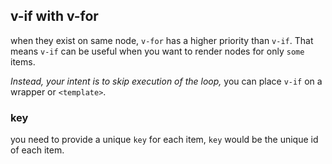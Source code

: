 ## v-if with v-for

when they exist on same node, `v-for` has a higher priority than `v-if`.
That means `v-if` can be useful when you want to render nodes for only `some` items.

*Instead, your intent is to skip execution of the loop,* you can place `v-if` on a wrapper or `<template>`.

### key

you need to provide a unique `key` for each item, `key` would be the unique id of each item.